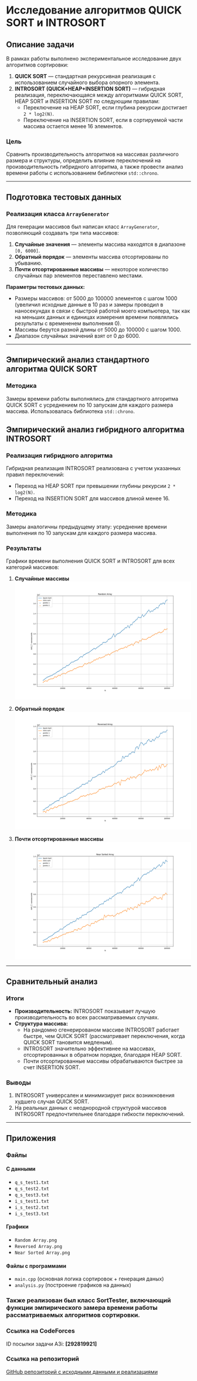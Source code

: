 # Исследование алгоритмов QUICK SORT и INTROSORT

## Описание задачи

В рамках работы выполнено экспериментальное исследование двух алгоритмов сортировки:
1. **QUICK SORT** — стандартная рекурсивная реализация с использованием случайного выбора опорного элемента.
2. **INTROSORT (QUICK+HEAP+INSERTION SORT)** — гибридная реализация, переключающаяся между алгоритмами QUICK SORT, HEAP SORT и INSERTION SORT по следующим правилам:
   - Переключение на HEAP SORT, если глубина рекурсии достигает `2 * log2(N)`.
   - Переключение на INSERTION SORT, если в сортируемой части массива остается менее 16 элементов.

### Цель
Сравнить производительность алгоритмов на массивах различного размера и структуры, определить влияние переключений на производительность гибридного алгоритма, а также провести анализ времени работы с использованием библиотеки `std::chrono`.

---

## Подготовка тестовых данных

### Реализация класса `ArrayGenerator`
Для генерации массивов был написан класс `ArrayGenerator`, позволяющий создавать три типа массивов:
1. **Случайные значения** — элементы массива находятся в диапазоне `[0, 6000]`.
2. **Обратный порядок** — элементы массива отсортированы по убыванию.
3. **Почти отсортированные массивы** — некоторое количество случайных пар элементов переставлено местами.

**Параметры тестовых данных:**
- Размеры массивов: от 5000 до 100000 элементов с шагом 1000 (увеличил исходные данные в 10 раз и замеры проводил в наносекундах в связи с быстрой работой моего компьютера, так как на меньших данных и единицах измерения времени появлялись результаты с времененем выполнения 0).
- Массивы берутся разной длины от 5000 до 100000 с шагом 1000.
- Диапазон случайных значений взят от 0 до 6000.

---

## Эмпирический анализ стандартного алгоритма QUICK SORT

### Методика
Замеры времени работы выполнялись для стандартного алгоритма QUICK SORT с усреднением по 10 запускам для каждого размера массива. Использовалась библиотека `std::chrono`.

## Эмпирический анализ гибридного алгоритма INTROSORT

### Реализация гибридного алгоритма
Гибридная реализация INTROSORT реализована с учетом указанных правил переключений:
- Переход на HEAP SORT при превышении глубины рекурсии `2 * log2(N)`.
- Переход на INSERTION SORT для массивов длиной менее 16.

### Методика
Замеры аналогичны предыдущему этапу: усреднение времени выполнения по 10 запускам для каждого размера массива.

### Результаты
Графики времени выполнения QUICK SORT и INTROSORT для всех категорий массивов:

1. **Случайные массивы**  
   ![1](Random%20Array.png)

2. **Обратный порядок**  
   ![2](Reversed%20Array.png)

3. **Почти отсортированные массивы**  
   ![3](Near%20Sorted%20Array.png)

---

## Сравнительный анализ

### Итоги
- **Производительность:** INTROSORT показывает лучшую производительность во всех рассматриваемых случаях.
- **Структура массива:**
  - На рандомно сгенерированом массиве INTROSORT работает быстре, чем QUICK SORT (рассматривает переключения, когда QUICK SORT тановится медленым).
  - INTROSORT значительно эффективнее на массивах, отсортированных в обратном порядке, благодаря HEAP SORT.
  - Почти отсортированные массивы обрабатываются быстрее за счет INSERTION SORT.

### Выводы
1. INTROSORT универсален и минимизирует риск возникновения худшего случая QUICK SORT.
2. На реальных данных с неоднородной структурой массивов INTROSORT предпочтительнее благодаря гибкости переключений.

---

## Приложения

### Файлы

#### С данными
- `q_s_test1.txt`
- `q_s_test2.txt`
- `q_s_test3.txt`
- `i_s_test1.txt`
- `i_s_test2.txt`
- `i_s_test3.txt`

#### Графики
- `Random Array.png`
- `Reversed Array.png`
- `Near Sorted Array.png`

#### Файлы с программами
- `main.cpp` (основная логика сортировок + генерация даных)
- `analysis.py` (построение графиков на данных)

### Также реализован был класс SortTester, включающий функции эмпирического замера времени работы рассматриваемых алгоритмов сортировки.

### Ссылка на CodeForces
ID посылки задачи A3i: **[292819921]**

### Ссылка на репозиторий
[GitHub репозиторий с исходными данными и реализациями](https://github.com/Davonchik/Algo_HW_A3)
